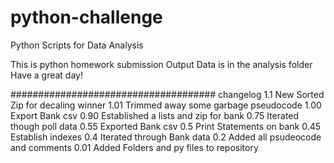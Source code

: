 # python-challenge
Python Scripts for Data Analysis

This is python homework submission
Output Data is in the analysis folder
Have a great day!

#####################################
changelog
1.1 New Sorted Zip for decaling winner
1.01 Trimmed away some garbage pseudocode
1.00 Export Bank csv
0.90 Established a lists and zip for bank
0.75 Iterated though poll data
0.55 Exported Bank csv
0.5 Print Statements on bank
0.45 Establish indexes
0.4 Iterated through Bank data
0.2 Added all psudeocode and comments
0.01 Added Folders and py files to repository
